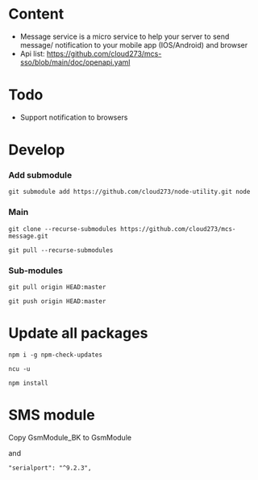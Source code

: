 # Content

- Message service is a micro service to help your server to send message/ notification to your mobile app (IOS/Android) and browser
- Api list: https://github.com/cloud273/mcs-sso/blob/main/doc/openapi.yaml

# Todo

- Support notification to browsers

# Develop


### Add submodule

`
git submodule add https://github.com/cloud273/node-utility.git node
`

### Main

`
git clone --recurse-submodules https://github.com/cloud273/mcs-message.git
`

`
git pull --recurse-submodules
`

### Sub-modules

`
git pull origin HEAD:master
`

`
git push origin HEAD:master
`


# Update all packages

`
npm i -g npm-check-updates
`

`
ncu -u
`

`
npm install
`

# SMS module

Copy GsmModule_BK to GsmModule

and

`
"serialport": "^9.2.3",
`

